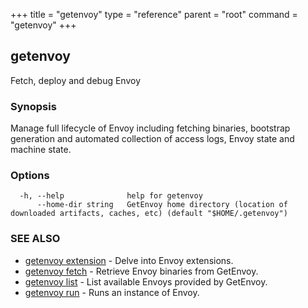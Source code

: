 +++
title = "getenvoy"
type = "reference"
parent = "root"
command = "getenvoy"
+++
## getenvoy

Fetch, deploy and debug Envoy

### Synopsis

Manage full lifecycle of Envoy including fetching binaries,
bootstrap generation and automated collection of access logs, Envoy state and machine state.

### Options

```
  -h, --help              help for getenvoy
      --home-dir string   GetEnvoy home directory (location of downloaded artifacts, caches, etc) (default "$HOME/.getenvoy")
```

### SEE ALSO

* [getenvoy extension](/reference/getenvoy_extension)	 - Delve into Envoy extensions.
* [getenvoy fetch](/reference/getenvoy_fetch)	 - Retrieve Envoy binaries from GetEnvoy.
* [getenvoy list](/reference/getenvoy_list)	 - List available Envoys provided by GetEnvoy.
* [getenvoy run](/reference/getenvoy_run)	 - Runs an instance of Envoy.

